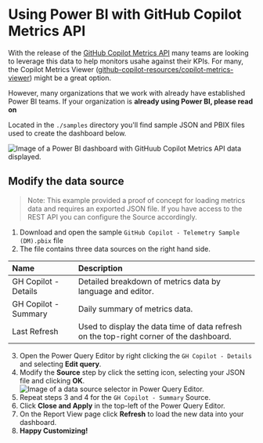 # Using Power BI with GitHub Copilot Metrics API
With the release of the [GitHub Copilot Metrics API](https://github.blog/changelog/2024-04-23-github-copilot-metrics-api-now-available-in-public-beta/) many teams are looking to leverage this data to help monitors usahe against their KPIs. For many, the Copilot Metrics Viewer ([github-copilot-resources/copilot-metrics-viewer](https://github.com/github-copilot-resources/copilot-metrics-viewer)) might be a great option. 

However, many organizations that we work with already have established Power BI teams. If your organization is **already using Power BI, please read on**

Located in the  `./samples` directory you'll find sample JSON and PBIX files used to create the dashboard below.

![Image of a Power BI dashboard with GitHuub Copilot Metrics API data displayed.](https://github.com/jasonmoodie/pbi-4-ghcopilot/blob/main/assets/Sample_PBI.png)

## Modify the data source
> Note: This example provided a proof of concept for loading metrics data and requires an exported JSON file. If you have access to the REST API you can configure the Source accordingly.

1. Download and open the sample `GitHub Copilot - Telemetry Sample (DM).pbix` file
2. The file contains three data sources on the right hand side.

| Name                  | Description                                            |
| :-------------------- | :----------------------------------------------------- |
| GH Copilot - Details  | Detailed breakdown of metrics data by language and editor. |
| GH Copilot - Summary  | Daily summary of metrics data.                       |
| Last Refresh          | Used to display the data time of data refresh on the top-right corner of the dashboard. |

3. Open the Power Query Editor by right clicking the `GH Copilot - Details` and selecting **Edit query**. 
4. Modify the **Source** step by click the setting icon, selecting your JSON file and clicking **OK**.
![Image of a data source selector in Power Query Editor.](https://github.com/jasonmoodie/pbi-4-ghcopilot/blob/main/assets/Modify_JSON_source.png)
5. Repeat steps 3 and 4 for the `GH Copilot - Summary` Source.
6. Click **Close and Apply** in the top-left of the Power Query Editor.
7. On the Report View page click **Refresh** to load the new data into your dashboard.
8. **Happy Customizing!**





